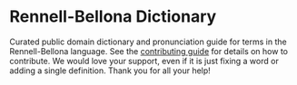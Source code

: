 
# Rennell-Bellona Dictionary

Curated public domain dictionary and pronunciation guide for terms in the Rennell-Bellona language. See the [contributing guide](https://github.com/drumworkteam/term/blob/make/.github/contributing.md) for details on how to contribute. We would love your support, even if it is just fixing a word or adding a single definition. Thank you for all your help!